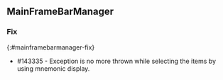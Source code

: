## MainFrameBarManager

### Fix
{:#mainframebarmanager-fix}

* \#143335 - Exception is no more thrown while selecting the items by using mnemonic display.
